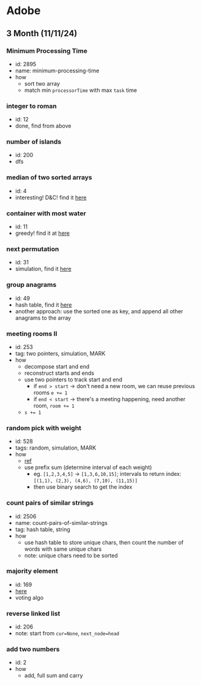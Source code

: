 # Adobe

## 3 Month (11/11/24)

### Minimum Processing Time

- id: 2895
- name: minimum-processing-time
- how
  - sort two array
  - match min `processorTime` with max `task` time

### integer to roman

- id: 12
- done, find from above

### number of islands

- id: 200
- dfs

### median of two sorted arrays

- id: 4
- interesting! D&C! find it [here](../README.md#寻找两个正序数组的中位数)

### container with most water

- id: 11
- greedy! find it at [here](../README.md#盛最多水的容器)

### next permutation

- id: 31
- simulation, find it [here](../README.md#下一个排列)

### group anagrams

- id: 49
- hash table, find it [here](../README.md#字母异位词分组)
- another approach: use the sorted one as key, and append all other anagrams to the array

### meeting rooms II

- id: 253
- tag: two pointers, simulation, MARK
- how
  - decompose start and end
  - reconstruct starts and ends
  - use two pointers to track start and end
    - if `end > start` -> don't need a new room, we can reuse previous rooms `e += 1`
    - if `end < start` -> there's a meeting happening, need another room, `room += 1`
  - `s += 1`
  
### random pick with weight

- id: 528
- tags: random, simulation, MARK
- how
  - [ref](https://leetcode.com/problems/random-pick-with-weight/solutions/154044/java-accumulated-freq-sum-binary-search/?source=vscode)
  - use prefix sum (determine interval of each weight)
    - eg. `[1,2,3,4,5]` -> `[1,3,6,10,15]`; intervals to return index: `[(1,1), (2,3), (4,6), (7,10), (11,15)]`
    - then use binary search to get the index
    
### count pairs of similar strings

- id: 2506
- name: count-pairs-of-similar-strings
- tag: hash table, string
- how
  - use hash table to store unique chars, then count the number of words with same unique chars
  - note: unique chars need to be sorted

### majority element

- id: 169
- [here](../README.md#多数元素)
- voting algo

### reverse linked list

- id: 206
- note: start from `cur=None`, `next_node=head`

### add two numbers

- id: 2
- how
  - add, full sum and carry